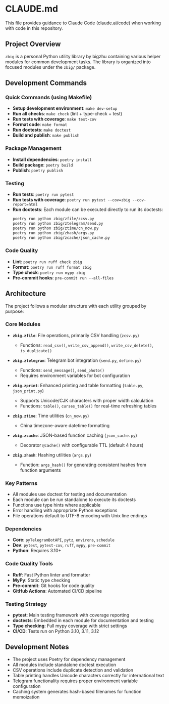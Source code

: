 # CLAUDE.md

This file provides guidance to Claude Code (claude.ai/code) when working with code in this repository.

## Project Overview

`zbig` is a personal Python utility library by bigzhu containing various helper modules for common development tasks. The library is organized into focused modules under the `zbig/` package.

## Development Commands

### Quick Commands (using Makefile)
- **Setup development environment**: `make dev-setup`
- **Run all checks**: `make check` (lint + type-check + test)
- **Run tests with coverage**: `make test-cov`
- **Format code**: `make format`
- **Run doctests**: `make doctest`
- **Build and publish**: `make publish`

### Package Management
- **Install dependencies**: `poetry install`
- **Build package**: `poetry build`
- **Publish**: `poetry publish`

### Testing
- **Run tests**: `poetry run pytest`
- **Run tests with coverage**: `poetry run pytest --cov=zbig --cov-report=html`
- **Run doctests**: Each module can be executed directly to run its doctests:
  ```bash
  poetry run python zbig/zfile/zcsv.py
  poetry run python zbig/ztelegram/send.py
  poetry run python zbig/ztime/cn_now.py
  poetry run python zbig/zhash/args.py
  poetry run python zbig/zcache/json_cache.py
  ```

### Code Quality
- **Lint**: `poetry run ruff check zbig`
- **Format**: `poetry run ruff format zbig`
- **Type check**: `poetry run mypy zbig`
- **Pre-commit hooks**: `pre-commit run --all-files`

## Architecture

The project follows a modular structure with each utility grouped by purpose:

### Core Modules

- **`zbig.zfile`**: File operations, primarily CSV handling (`zcsv.py`)
  - Functions: `read_csv()`, `write_csv_append()`, `write_csv_delete()`, `is_duplicate()`
  
- **`zbig.ztelegram`**: Telegram bot integration (`send.py`, `define.py`)
  - Functions: `send_message()`, `send_photo()`
  - Requires environment variables for bot configuration
  
- **`zbig.zprint`**: Enhanced printing and table formatting (`table.py`, `json_print.py`)
  - Supports Unicode/CJK characters with proper width calculation
  - Functions: `table()`, `curses_table()` for real-time refreshing tables
  
- **`zbig.ztime`**: Time utilities (`cn_now.py`)
  - China timezone-aware datetime formatting
  
- **`zbig.zcache`**: JSON-based function caching (`json_cache.py`)
  - Decorator `@cache()` with configurable TTL (default 4 hours)
  
- **`zbig.zhash`**: Hashing utilities (`args.py`)
  - Function: `args_hash()` for generating consistent hashes from function arguments

### Key Patterns

- All modules use doctest for testing and documentation
- Each module can be run standalone to execute its doctests
- Functions use type hints where applicable
- Error handling with appropriate Python exceptions
- File operations default to UTF-8 encoding with Unix line endings

### Dependencies

- **Core**: `pyTelegramBotAPI`, `pytz`, `environs`, `schedule`
- **Dev**: `pytest`, `pytest-cov`, `ruff`, `mypy`, `pre-commit`
- **Python**: Requires 3.10+

### Code Quality Tools

- **Ruff**: Fast Python linter and formatter
- **MyPy**: Static type checking
- **Pre-commit**: Git hooks for code quality
- **GitHub Actions**: Automated CI/CD pipeline

### Testing Strategy

- **pytest**: Main testing framework with coverage reporting
- **doctests**: Embedded in each module for documentation and testing
- **Type checking**: Full mypy coverage with strict settings
- **CI/CD**: Tests run on Python 3.10, 3.11, 3.12

## Development Notes

- The project uses Poetry for dependency management
- All modules include standalone doctest execution
- CSV operations include duplicate detection and validation
- Table printing handles Unicode characters correctly for international text
- Telegram functionality requires proper environment variable configuration
- Caching system generates hash-based filenames for function memoization